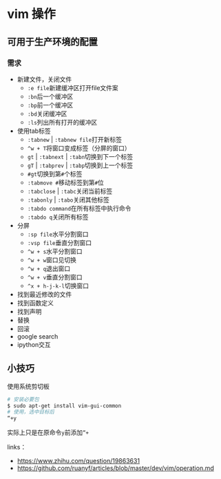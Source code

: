 # vim 操作


## 可用于生产环境的配置

### 需求

- 新建文件，关闭文件
    - `:e file`新建缓冲区打开file文件案
    - `:bn`后一个缓冲区
    - `:bp`前一个缓冲区
    - `:bd`关闭缓冲区
    - `:ls`列出所有打开的缓冲区
- 使用tab标签
    - `:tabnew` | `:tabnew file`打开新标签
    - `^w + T`将窗口变成标签（分屏的窗口）
    - `gt` | `:tabnext` | `:tabn`切换到下一个标签
    - `gT` | `:tabprev` | `:tabp`切换到上一个标签
    - `#gt`切换到第`#`个标签
    - `:tabmove #`移动标签到第`#`位
    - `:tabclose` | `:tabc`关闭当前标签
    - `:tabonly` | `:tabo`关闭其他标签
    - `:tabdo command`在所有标签中执行命令
    - `:tabdo q`关闭所有标签
- 分屏
    - `:sp file`水平分割窗口
    - `:vsp file`垂直分割窗口
    - `^w + s`水平分割窗口
    - `^w + w`窗口见切换
    - `^w + q`退出窗口
    - `^w + v`垂直分割窗口
    - `^x + h-j-k-l`切换窗口
- 找到最近修改的文件
- 找到函数定义
- 找到声明
- 替换
- 回滚
- google search
- ipython交互

## 小技巧

使用系统剪切板

```bash
# 安装必要包
$ sudo apt-get install vim-gui-common
# 使用，选中目标后
“+y
```

实际上只是在原命令`y`前添加`”+`

links：
- <https://www.zhihu.com/question/19863631>
- <https://github.com/ruanyf/articles/blob/master/dev/vim/operation.md>
